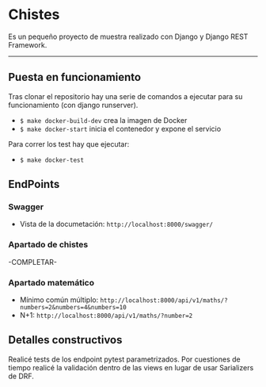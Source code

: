 # Chistes
Es un pequeño proyecto de muestra realizado con Django y Django REST Framework.

---
## Puesta en funcionamiento
Tras clonar el repositorio hay una serie de comandos a ejecutar para su funcionamiento (con django runserver).

- `$ make docker-build-dev` crea la imagen de Docker
- `$ make docker-start` inicia el contenedor y expone el servicio

Para correr los test hay que ejecutar:
- `$ make docker-test`

## EndPoints
### Swagger
- Vista de la documetación: `http://localhost:8000/swagger/`

### Apartado de chistes
-COMPLETAR-

### Apartado matemático
- Mínimo común múltiplo: `http://localhost:8000/api/v1/maths/?numbers=2&numbers=4&numbers=10`
- N+1: `http://localhost:8000/api/v1/maths/?number=2`

## Detalles constructivos

Realicé tests de los endpoint pytest parametrizados.
Por cuestiones de tiempo realicé la validación dentro de las views en lugar de usar Sarializers de DRF.
